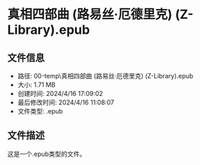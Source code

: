﻿# 真相四部曲 (路易丝·厄德里克) (Z-Library).epub

## 文件信息
- 路径: 00-temp\真相四部曲 (路易丝·厄德里克) (Z-Library).epub
- 大小: 1.71 MB
- 创建时间: 2024/4/16 17:09:02
- 最后修改时间: 2024/4/16 11:08:07
- 文件类型: .epub

## 文件描述
这是一个.epub类型的文件。


